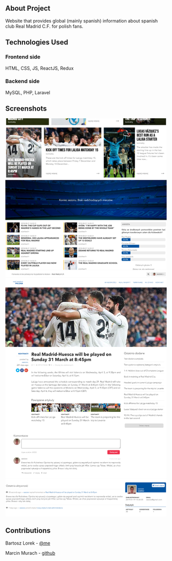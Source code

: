 ## About Project
Website that provides global (mainly spanish) information about spanish club Real Madrid C.F. for polish fans. 

## Technologies Used
### Frontend side
HTML, CSS, JS, ReactJS, Redux

### Backend side
MySQL, PHP, Laravel

## Screenshots

![](glowna.png)
![](article.png)
![](userprofile.png)

## Contributions
Bartosz Lorek - [@me](mailto:balorek@interia.pl)

Marcin Murach - [github](https://github.com/Marcin250)


